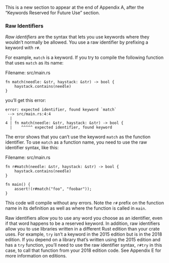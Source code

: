This is a new section to appear at the end of Appendix A, after the “Keywords
Reserved for Future Use” section.

### Raw Identifiers

*Raw identifiers* are the syntax that lets you use keywords where they wouldn’t
normally be allowed. You use a raw identifier by prefixing a keyword with `r#`.

For example, `match` is a keyword. If you try to compile the following function
that uses `match` as its name:

Filename: src/main.rs

```
fn match(needle: &str, haystack: &str) -> bool {
    haystack.contains(needle)
}
```

you’ll get this error:

```
error: expected identifier, found keyword `match`
 --> src/main.rs:4:4
  |
4 | fn match(needle: &str, haystack: &str) -> bool {
  |    ^^^^^ expected identifier, found keyword
```

The error shows that you can’t use the keyword `match` as the function
identifier. To use `match` as a function name, you need to use the raw
identifier syntax, like this:

Filename: src/main.rs

```
fn r#match(needle: &str, haystack: &str) -> bool {
    haystack.contains(needle)
}

fn main() {
    assert!(r#match("foo", "foobar"));
}
```

This code will compile without any errors. Note the `r#` prefix on the function
name in its definition as well as where the function is called in `main`.

Raw identifiers allow you to use any word you choose as an identifier, even if
that word happens to be a reserved keyword. In addition, raw identifiers allow
you to use libraries written in a different Rust edition than your crate uses.
For example, `try` isn’t a keyword in the 2015 edition but is in the 2018
edition. If you depend on a library that’s written using the 2015 edition and
has a `try` function, you’ll need to use the raw identifier syntax, `r#try` in
this case, to call that function from your 2018 edition code. See Appendix E
for more information on editions.

